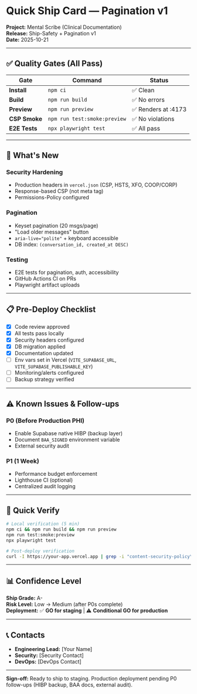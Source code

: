 # Quick Ship Card — Pagination v1

**Project:** Mental Scribe (Clinical Documentation)  
**Release:** Ship-Safety + Pagination v1  
**Date:** 2025-10-21

---

## ✅ Quality Gates (All Pass)

| Gate | Command | Status |
|------|---------|--------|
| **Install** | `npm ci` | ✅ Clean |
| **Build** | `npm run build` | ✅ No errors |
| **Preview** | `npm run preview` | ✅ Renders at :4173 |
| **CSP Smoke** | `npm run test:smoke:preview` | ✅ No violations |
| **E2E Tests** | `npx playwright test` | ✅ All pass |

---

## 🚀 What's New

### Security Hardening
- Production headers in `vercel.json` (CSP, HSTS, XFO, COOP/CORP)
- Response-based CSP (not meta tag)
- Permissions-Policy configured

### Pagination
- Keyset pagination (20 msgs/page)
- "Load older messages" button
- `aria-live="polite"` + keyboard accessible
- DB index: `(conversation_id, created_at DESC)`

### Testing
- E2E tests for pagination, auth, accessibility
- GitHub Actions CI on PRs
- Playwright artifact uploads

---

## 📋 Pre-Deploy Checklist

- [x] Code review approved
- [x] All tests pass locally
- [x] Security headers configured
- [x] DB migration applied
- [x] Documentation updated
- [ ] Env vars set in Vercel (`VITE_SUPABASE_URL`, `VITE_SUPABASE_PUBLISHABLE_KEY`)
- [ ] Monitoring/alerts configured
- [ ] Backup strategy verified

---

## ⚠️ Known Issues & Follow-ups

### P0 (Before Production PHI)
- Enable Supabase native HIBP (backup layer)
- Document `BAA_SIGNED` environment variable
- External security audit

### P1 (1 Week)
- Performance budget enforcement
- Lighthouse CI (optional)
- Centralized audit logging

---

## 🔧 Quick Verify

```bash
# Local verification (5 min)
npm ci && npm run build && npm run preview
npm run test:smoke:preview
npx playwright test

# Post-deploy verification
curl -I https://your-app.vercel.app | grep -i "content-security-policy\|x-frame-options\|strict-transport"
```

---

## 📊 Confidence Level

**Ship Grade:** A-  
**Risk Level:** Low → Medium (after P0s complete)  
**Deployment:** ✅ **GO for staging** | ⚠️ **Conditional GO for production**

---

## 📞 Contacts

- **Engineering Lead:** [Your Name]
- **Security:** [Security Contact]
- **DevOps:** [DevOps Contact]

---

**Sign-off:** Ready to ship to staging. Production deployment pending P0 follow-ups (HIBP backup, BAA docs, external audit).
